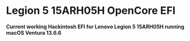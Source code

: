 # Legion 5 15ARH05H OpenCore EFI

**Current working Hackintosh EFI for Lenovo Legion 5 15ARH05H running macOS Ventura 13.6.6**
